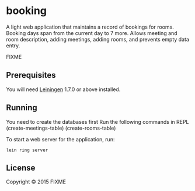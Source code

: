 # booking
A light web application that maintains a record of bookings for rooms. Booking days span from the current day to 7 more. 
Allows meeting and room description, adding meetings, adding rooms, and prevents empty data entry.

FIXME

## Prerequisites

You will need [Leiningen][1] 1.7.0 or above installed.

[1]: https://github.com/technomancy/leiningen

## Running
You need to create the databases first
Run the following commands in REPL
    (create-meetings-table)
    (create-rooms-table)
    
To start a web server for the application, run:

    lein ring server

## License

Copyright © 2015 FIXME
